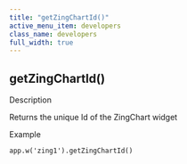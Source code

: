 ```yaml
---
title: "getZingChartId()"
active_menu_item: developers
class_name: developers
full_width: true
---
```



## getZingChartId()

Description

Returns the unique Id of the ZingChart widget

Example

    app.w('zing1').getZingChartId()
   

